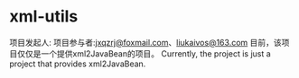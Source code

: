 # xml-utils
项目发起人:
项目参与者:jxqzrj@foxmail.com、liukaivos@163.com
目前，该项目仅仅是一个提供xml2JavaBean的项目。
Currently, the project is just a project that provides xml2JavaBean.
